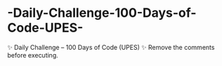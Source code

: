 # -Daily-Challenge-100-Days-of-Code-UPES-
✨ Daily Challenge – 100 Days of Code (UPES) ✨
Remove the comments before executing.

